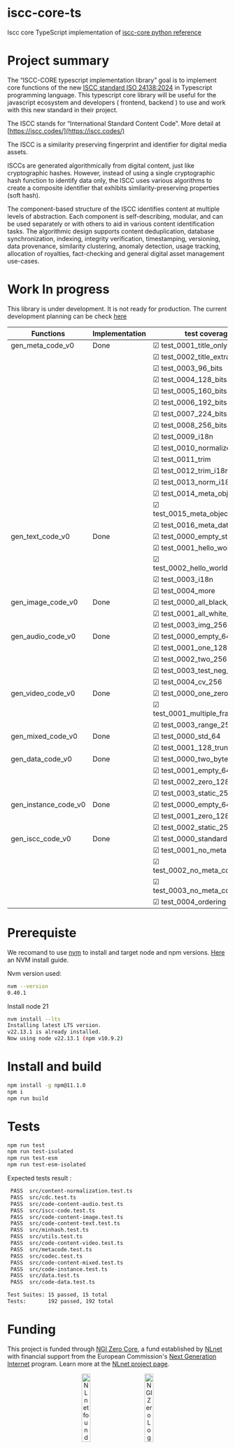 # iscc-core-ts
Iscc core TypeScript implementation of [iscc-core python reference](https://github.com/iscc/iscc-core)

# Project summary

The “ISCC-CORE typescript implementation library” goal is to implement core functions of the new [ISCC standard ISO 24138:2024](https://www.iso.org/fr/standard/77899.html) in Typescript programming language.
This typescript core library will be useful for the javascript ecosystem and developers ( frontend, backend ) to use and work with this new standard in their project.

The ISCC stands for “International Standard Content Code”. More detail at [https://iscc.codes/](https://iscc.codes/)

The ISCC is a similarity preserving fingerprint and identifier for digital media assets.

ISCCs are generated algorithmically from digital content, just like cryptographic hashes. However, instead of using a single cryptographic hash function to identify data only, the ISCC uses various algorithms to create a composite identifier that exhibits similarity-preserving properties (soft hash).

The component-based structure of the ISCC identifies content at multiple levels of abstraction. Each component is self-describing, modular, and can be used separately or with others to aid in various content identification tasks. The algorithmic design supports content deduplication, database synchronization, indexing, integrity verification, timestamping, versioning, data provenance, similarity clustering, anomaly detection, usage tracking, allocation of royalties, fact-checking and general digital asset management use-cases.

# Work In progress

This library is under development. It is not ready for production. The current development planning can be check [here](https://github.com/users/branciard/projects/1)

| Functions  | Implementation  | test coverage
| ---------- | --------------  | -------- |
| gen_meta_code_v0   | Done    | &#x2611; test_0001_title_only
|                    |         | &#x2611; test_0002_title_extra
|                    |         | &#x2611; test_0003_96_bits
|                    |         | &#x2611; test_0004_128_bits
|                    |         | &#x2611; test_0005_160_bits
|                    |         | &#x2611; test_0006_192_bits
|                    |         | &#x2611; test_0007_224_bits
|                    |         | &#x2611; test_0008_256_bits
|                    |         | &#x2611; test_0009_i18n
|                    |         | &#x2611; test_0010_normalizeation
|                    |         | &#x2611; test_0011_trim
|                    |         | &#x2611; test_0012_trim_i18n
|                    |         | &#x2611; test_0013_norm_i18n_256
|                    |         | &#x2611; test_0014_meta_object_json
|                    |         | &#x2611; test_0015_meta_object_json_ld
|                    |         | &#x2611; test_0016_meta_data_url
| gen_text_code_v0   |  Done   | &#x2611; test_0000_empty_str
|                    |         | &#x2611; test_0001_hello_world
|                    |         | &#x2611; test_0002_hello_world_256_bits
|                    |         | &#x2611; test_0003_i18n
|                    |         | &#x2611; test_0004_more    
| gen_image_code_v0  |  Done   | &#x2611; test_0000_all_black_64 
|                    |         | &#x2611; test_0001_all_white_128 
|                    |         | &#x2611; test_0003_img_256 
| gen_audio_code_v0  |  Done   | &#x2611; test_0000_empty_64
|                    |         | &#x2611; test_0001_one_128 
|                    |         | &#x2611; test_0002_two_256
|                    |         | &#x2611; test_0003_test_neg_256
|                    |         | &#x2611; test_0004_cv_256
| gen_video_code_v0  |  Done   | &#x2611; test_0000_one_zero_frame_64
|                    |         | &#x2611; test_0001_multiple_frames_128
|                    |         | &#x2611; test_0003_range_256
| gen_mixed_code_v0  |  Done   | &#x2611; test_0000_std_64
|                    |         | &#x2611; test_0001_128_truncated 
| gen_data_code_v0   |  Done   | &#x2611; test_0000_two_bytes_64
|                    |         | &#x2611; test_0001_empty_64
|                    |         | &#x2611; test_0002_zero_128
|                    |         | &#x2611; test_0003_static_256
| gen_instance_code_v0   |  Done   | &#x2611; test_0000_empty_64
|                    |         | &#x2611; test_0001_zero_128
|                    |         | &#x2611; test_0002_static_256
| gen_iscc_code_v0   |  Done   | &#x2611; test_0000_standard
|                    |         | &#x2611; test_0001_no_meta
|                    |         | &#x2611; test_0002_no_meta_content_256
|                    |         | &#x2611; test_0003_no_meta_content_128
|                    |         | &#x2611; test_0004_ordering



# Prerequiste

We recomand to use [nvm](https://github.com/nvm-sh/nvm) to install and target node and npm versions. [Here](https://www.freecodecamp.org/news/node-version-manager-nvm-install-guide/) an NVM install guide.

Nvm version used:
```sh
nvm --version
0.40.1
```
Install node 21 

```sh
nvm install --lts
Installing latest LTS version.
v22.13.1 is already installed.
Now using node v22.13.1 (npm v10.9.2)

```

# Install and build

```sh
npm install -g npm@11.1.0
npm i
npm run build
```

# Tests

```sh
npm run test
npm run test-isolated
npm run test-esm
npm run test-esm-isolated
```

Expected tests result :

```sh
 PASS  src/content-normalization.test.ts
 PASS  src/cdc.test.ts
 PASS  src/code-content-audio.test.ts
 PASS  src/iscc-code.test.ts
 PASS  src/code-content-image.test.ts
 PASS  src/code-content-text.test.ts
 PASS  src/minhash.test.ts
 PASS  src/utils.test.ts
 PASS  src/code-content-video.test.ts
 PASS  src/metacode.test.ts
 PASS  src/codec.test.ts
 PASS  src/code-content-mixed.test.ts
 PASS  src/code-instance.test.ts
 PASS  src/data.test.ts
 PASS  src/code-data.test.ts

Test Suites: 15 passed, 15 total
Tests:       192 passed, 192 total
```

# Funding

This project is funded through [NGI Zero Core](https://nlnet.nl/core), a fund established by [NLnet](https://nlnet.nl) with financial support from the European Commission's [Next Generation Internet](https://ngi.eu) program. Learn more at the [NLnet project page](https://nlnet.nl/project/ISCC-CORE-ts).

<p align="center">
  <a href="https://nlnet.nl"><img src="https://nlnet.nl/logo/banner.png" alt="NLnet foundation logo" width="20%" /></a>&nbsp;&nbsp;&nbsp;&nbsp;&nbsp;&nbsp;&nbsp;&nbsp;&nbsp;&nbsp;
  <a href="https://nlnet.nl/core"><img src="https://nlnet.nl/image/logos/NGI0_tag.svg" alt="NGI Zero Logo" width="20%" /></a>
</p>




